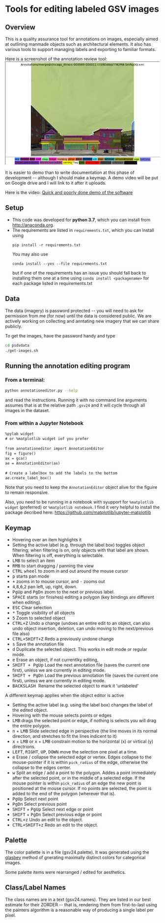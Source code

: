 # Tools for editing labeled GSV images

## Overview 

This is a quality assurance tool for annotations on images, especially aimed at outlining manmade objects such as architectural elements. It also has various tools to support managing labels and exporting to familiar formats. 

Here is a screenshot of the annotation review tool:
![Scrrenshot](https://github.com/jfemiani/annotation-tools/raw/master/doc/Figure_1.png)

It is easier to demo than to write documentation at this phase of development -- although I should make a keymap. A demo video will be put on Google drive and I will link to it after it uploads. 

Here is the video:
[Quick and poorly done demo of the software](https://drive.google.com/a/miamioh.edu/file/d/1GSLZ6SxRTNUJhUpCXeLIq11hDzIqoqwP/view?usp=sharing)

## Setup
- This code was developed for **python 3.7**, which you can install from http://anaconda.org. 
- The requirements are listed in `requirements.txt`, which you can install using 
   ```
   pip install -r requirements.txt
   ```
   You may also use
   ```
   conda install --yes --file requirements.txt
   ```
   but if one of the requirements has an issue you should fall back to installing them one at a time using `conda install <packagename>` for each package listed in requirements.txt
## Data
The data (imagery) is password protected -- you will need to ask for permission from me  (for now) until the data is considered public. 
We are actively working on collecting and anntating new imagery that we can share publicly. 

To get the images, have the password handy and type
```bash
cd psdvdata
./get-images.sh
```


## Running the annotation editing program

### From a terminal:
```bash
python annotationeditor.py --help
```
and read the instructions. 
Running it with no command line arguments assumes that is at the relative path `.gsv24` and it will cycle through all images in the dataset. 

### From within a Jupyter Notebook

```python3
%pylab widget 
# or %matplotlib widget iof you prefer

from annotationeditor import AnnotationEditor
fig = figure()
ax = gca()
ae = AnnotationEditor(ax)

# Create a labelbox to add the labels to the bottom
ae.create_label_box()
```
Note that you need to keep the `AnnotationEditor` object alive for the figuire to remain responsive. 

Also, you need to be running in a notebook with syupport for `%matplotlib widget` (preferred) or `%matplotlib notebook`.
I find it very helpful to install the package decribed here: https://github.com/matplotlib/jupyter-matplotlib

## Keymap

- Hovering over an item highlights it
- Setting the active label (e.g. through the label box) toggles object filtering; when filtering is on, only objects with that label are shown. When filtering is off, everything is selectable. 
- <kbd>LMB</kbd> to select an item
- <kbd>RMB</kbd> to start dragging / panning the view
- <kbd>CTRL</kbd> <kbd>wheel</kbd> to zoom in and out around the mouse cursor
- <kbd>p</kbd> starts pan mode 
- <kbd>+</kbd> zooms in to mouse cursor, and <kbd>-</kbd> zooms out
- <kbd>4</kbd>,<kbd>8</kbd>,<kbd>6</kbd>,<kbd>2</kbd> pan left, up, right, down. 
- <kbd>PgUp</kbd> and <kbd>PgDn</kbd> zoom to the next or previous label. 
- <kbd>SPACE</kbd> starts (or finishes) editing a polygon (key bindings are different when editing).  
- <kbd>ESC</kbd> Clear selection
- <kbd>*</kbd> Toggle visibility of all objects 
- <kbd>5</kbd> Zoom to selected object
- <kbd>CTRL+Z</kbd> Undo a change (undoes an entire edit to an object, can also undo object insertion, deletion, can undo moving to the next/previous file also)
- <kbd>CTRL+SHIFT+Z</kbd> Redo a previously undone change
- <kbd>s</kbd> Save the annotation file
- <kbd>d</kbd> Duplicate the selected object. This works in edit mode or regular mode. 
- <kbd>e</kbd> Erase an object, if not currentlky editing, 
- <kbd>SHIFT + PgUp</kbd> Load the next annotation file (saves the current one first), unless we are currently in editing mode. 
- <kbd>SHIFT + PgDn</kbd> Load the previous annotation file (saves the current one first), unless we are currently in editing mode. 
- <kbd>BACKSLASH </kbd> Rename the selected object to mark it 'unlabeled'

A different keymap applies when the object editor is active
- Setting the active label (e.g. using the label box) changes the label of the edited object. 
- Hovering with the mouse selects points or edges
- <kbd>LMB</kbd> drags the selected point or edge, if nothing is selects you will drag the entire polygon. 
- <kbd>n</kbd> + <kbd>LMB</kbd> Slide selected edge in perspective (the line moves in its normal direction, and stretches to fit the lines indicent to it)
- <kbd>x</kbd> + <kbd>LMB</kbd> or <kbd>x</kbd> + <kbd>LMB</kbd> constrain motion to the horizontal (x) or virtical (y) directrions. 
- <kbd>LEFT</kbd>, <kbd>RIGHT</kbd>, <kbd>UP</kbd>, <kbd>DOWN</kbd> move the selection one pixel at a time. 
- <kbd>e</kbd> Erase / collapse the selected edge or vertex.  Edges collapse to the mouse-pointer if it is within `pick_radius` of the edge, otherwise the collapse to the edges center. 
- <kbd>w</kbd> Split an edge / add a point to the polygon. Addes a point immediately after the selected point, or in the middle of a selected edge. If the mouse pointer is within `pick_radius` of an edge the new point is positioned at the mouse cursor. If no points are selected, the point is added to the end of the polygon (wherever that is). 
- <kbd>PgUp</kbd> Select next point
- <kbd>PgDn</kbd> Select previous point
- <kbd>SHIFT</kbd> + <kbd>PgUp</kbd> Select next edge or point
- <kbd>SHIFT</kbd> + <kbd>PgDn</kbd> Select previous edge or point
- <kbd>CTRL+z</kbd>  Undo an edit to the object.
- <kbd>CTRL+SHIFT+z</kbd>  Redo an edit to the object.



## Palette
The color pallette is in a file (gsv24.palette). It was generated using the [glasbey](https://github.com/taketwo/glasbey) method of gnerating maximally distinct colors for categorical images. 

Some palette items were rearranged / edited for aesthetics. 

## Class/Label Names
The class names are in a text (gsv24.names).  They are listed in our best estimate for their ZORDER -- that is, rendering them from first-to-last using the painters algorithm is a reasonable way of producing a single label per pixel. 

 

